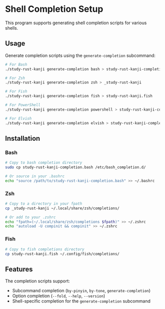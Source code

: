 # Shell Completion Setup

This program supports generating shell completion scripts for various shells.

## Usage

Generate completion scripts using the `generate-completion` subcommand:

```bash
# For Bash
./study-rust-kanji generate-completion bash > study-rust-kanji-completion.bash

# For Zsh
./study-rust-kanji generate-completion zsh > _study-rust-kanji

# For Fish
./study-rust-kanji generate-completion fish > study-rust-kanji.fish

# For PowerShell
./study-rust-kanji generate-completion powershell > study-rust-kanji-completion.ps1

# For Elvish
./study-rust-kanji generate-completion elvish > study-rust-kanji-completion.elv
```

## Installation

### Bash
```bash
# Copy to bash completion directory
sudo cp study-rust-kanji-completion.bash /etc/bash_completion.d/

# Or source in your .bashrc
echo "source /path/to/study-rust-kanji-completion.bash" >> ~/.bashrc
```

### Zsh
```bash
# Copy to a directory in your fpath
cp _study-rust-kanji ~/.local/share/zsh/completions/

# Or add to your .zshrc
echo "fpath=(~/.local/share/zsh/completions $fpath)" >> ~/.zshrc
echo "autoload -U compinit && compinit" >> ~/.zshrc
```

### Fish
```bash
# Copy to fish completions directory
cp study-rust-kanji.fish ~/.config/fish/completions/
```

## Features

The completion scripts support:
- Subcommand completion (`by-pinyin`, `by-tone`, `generate-completion`)
- Option completion (`--fold`, `--help`, `--version`)
- Shell-specific completion for the `generate-completion` subcommand

